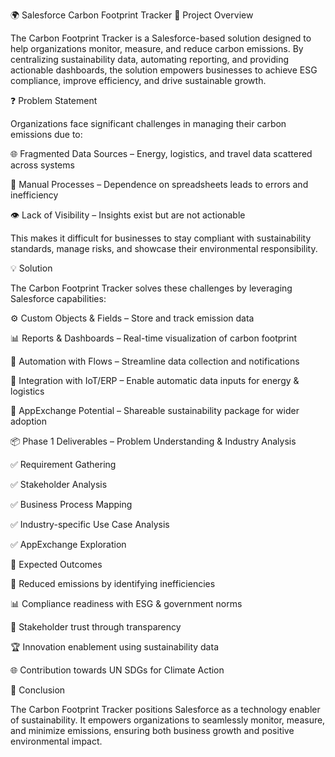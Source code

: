 🌍 Salesforce Carbon Footprint Tracker
📌 Project Overview

The Carbon Footprint Tracker is a Salesforce-based solution designed to help organizations monitor, measure, and reduce carbon emissions. By centralizing sustainability data, automating reporting, and providing actionable dashboards, the solution empowers businesses to achieve ESG compliance, improve efficiency, and drive sustainable growth.

❓ Problem Statement

Organizations face significant challenges in managing their carbon emissions due to:

🌐 Fragmented Data Sources – Energy, logistics, and travel data scattered across systems

📝 Manual Processes – Dependence on spreadsheets leads to errors and inefficiency

👁️ Lack of Visibility – Insights exist but are not actionable

This makes it difficult for businesses to stay compliant with sustainability standards, manage risks, and showcase their environmental responsibility.

💡 Solution

The Carbon Footprint Tracker solves these challenges by leveraging Salesforce capabilities:

⚙️ Custom Objects & Fields – Store and track emission data

📊 Reports & Dashboards – Real-time visualization of carbon footprint

🔄 Automation with Flows – Streamline data collection and notifications

🔗 Integration with IoT/ERP – Enable automatic data inputs for energy & logistics

🛒 AppExchange Potential – Shareable sustainability package for wider adoption

📦 Phase 1 Deliverables – Problem Understanding & Industry Analysis

✅ Requirement Gathering

✅ Stakeholder Analysis

✅ Business Process Mapping

✅ Industry-specific Use Case Analysis

✅ AppExchange Exploration

🚀 Expected Outcomes

🌱 Reduced emissions by identifying inefficiencies

📊 Compliance readiness with ESG & government norms

🤝 Stakeholder trust through transparency

🏆 Innovation enablement using sustainability data

🌐 Contribution towards UN SDGs for Climate Action

📖 Conclusion

The Carbon Footprint Tracker positions Salesforce as a technology enabler of sustainability. It empowers organizations to seamlessly monitor, measure, and minimize emissions, ensuring both business growth and positive environmental impact.
